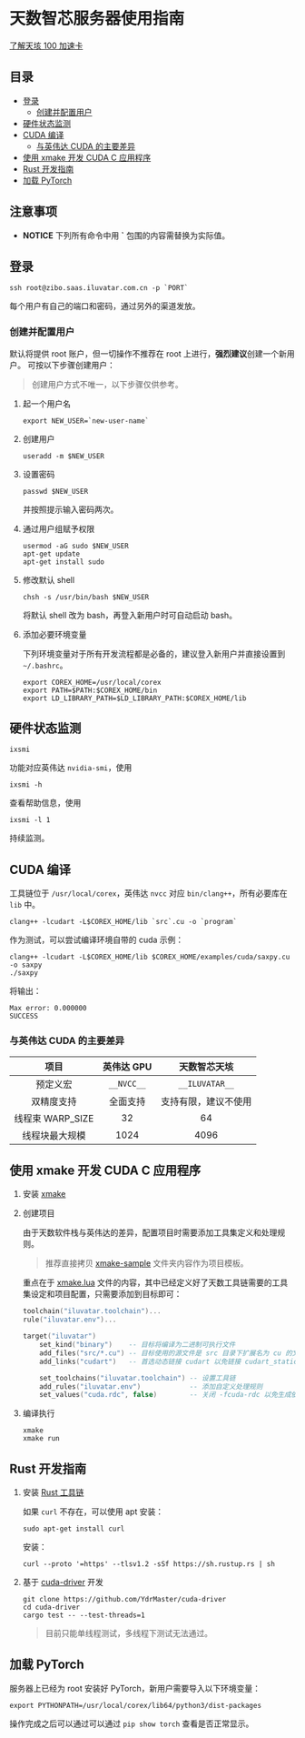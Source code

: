 ﻿# 天数智芯服务器使用指南

[了解天垓 100 加速卡](https://www.iluvatar.com/productDetails?fullCode=cpjs-yj-xlxl-tg100)

## 目录

- [登录](#登录)
  - [创建并配置用户](#创建并配置用户)
- [硬件状态监测](#硬件状态监测)
- [CUDA 编译](#cuda-编译)
  - [与英伟达 CUDA 的主要差异](#与英伟达-cuda-的主要差异)
- [使用 xmake 开发 CUDA C 应用程序](#使用-xmake-开发-cuda-c-应用程序)
- [Rust 开发指南](#rust-开发指南)
- [加载 PyTorch](#加载-pytorch)

## 注意事项

- **NOTICE** 下列所有命令中用 **`** 包围的内容需替换为实际值。

## 登录

```shell
ssh root@zibo.saas.iluvatar.com.cn -p `PORT`
```

每个用户有自己的端口和密码，通过另外的渠道发放。

### 创建并配置用户

默认将提供 root 账户，但一切操作不推荐在 root 上进行，**强烈建议**创建一个新用户。
可按以下步骤创建用户：

> 创建用户方式不唯一，以下步骤仅供参考。

1. 起一个用户名

   ```shell
   export NEW_USER=`new-user-name`
   ```

2. 创建用户

   ```shell
   useradd -m $NEW_USER
   ```

3. 设置密码

   ```shell
   passwd $NEW_USER
   ```

   并按照提示输入密码两次。

4. 通过用户组赋予权限

   ```shell
   usermod -aG sudo $NEW_USER
   apt-get update
   apt-get install sudo
   ```

5. 修改默认 shell

   ```shell
   chsh -s /usr/bin/bash $NEW_USER
   ```

   将默认 shell 改为 bash，再登入新用户时可自动启动 bash。

6. 添加必要环境变量

   下列环境变量对于所有开发流程都是必备的，建议登入新用户并直接设置到 `~/.bashrc`。

   ```shell
   export COREX_HOME=/usr/local/corex
   export PATH=$PATH:$COREX_HOME/bin
   export LD_LIBRARY_PATH=$LD_LIBRARY_PATH:$COREX_HOME/lib
   ```

## 硬件状态监测

```shell
ixsmi
```

功能对应英伟达 `nvidia-smi`，使用

```shell
ixsmi -h
```

查看帮助信息，使用

```shell
ixsmi -l 1
```

持续监测。

## CUDA 编译

工具链位于 `/usr/local/corex`，英伟达 `nvcc` 对应 `bin/clang++`，所有必要库在 `lib` 中。

```shell
clang++ -lcudart -L$COREX_HOME/lib `src`.cu -o `program`
```

作为测试，可以尝试编译环境自带的 cuda 示例：

```shell
clang++ -lcudart -L$COREX_HOME/lib $COREX_HOME/examples/cuda/saxpy.cu -o saxpy
./saxpy
```

将输出：

```plaintext
Max error: 0.000000
SUCCESS
```

### 与英伟达 CUDA 的主要差异

| 项目            | 英伟达 GPU   | 天数智芯天垓
|:---------------:|:----------:|:-:
| 预定义宏         | `__NVCC__` | `__ILUVATAR__`
| 双精度支持       | 全面支持     | 支持有限，建议不使用
| 线程束 WARP_SIZE | 32         | 64
| 线程块最大规模    | 1024       | 4096

## 使用 xmake 开发 CUDA C 应用程序

1. 安装 [xmake](https://xmake.io/#/zh-cn/getting_started?id=%e5%ae%89%e8%a3%85)

2. 创建项目

   由于天数软件栈与英伟达的差异，配置项目时需要添加工具集定义和处理规则。

   > 推荐直接拷贝 [xmake-sample](xmake-sample) 文件夹内容作为项目模板。

   重点在于 [xmake.lua](xmake-sample/xmake.lua) 文件的内容，其中已经定义好了天数工具链需要的工具集设定和项目配置，只需要添加到目标即可：

   ```lua
   toolchain("iluvatar.toolchain")...
   rule("iluvatar.env")...

   target("iluvatar")
       set_kind("binary")    -- 目标将编译为二进制可执行文件
       add_files("src/*.cu") -- 目标使用的源文件是 src 目录下扩展名为 cu 的文件
       add_links("cudart")   -- 首选动态链接 cudart 以免链接 cudart_static

       set_toolchains("iluvatar.toolchain") -- 设置工具链
       add_rules("iluvatar.env")            -- 添加自定义处理规则
       set_values("cuda.rdc", false)        -- 关闭 -fcuda-rdc 以免生成依赖 cudadevrt 的代码
   ```

3. 编译执行

   ```shell
   xmake
   xmake run
   ```

## Rust 开发指南

1. 安装 [Rust 工具链](https://www.rust-lang.org/zh-CN/tools/install)

   如果 `curl` 不存在，可以使用 apt 安装：

   ```shell
   sudo apt-get install curl
   ```

   安装：

   ```shell
   curl --proto '=https' --tlsv1.2 -sSf https://sh.rustup.rs | sh
   ```

2. 基于 [cuda-driver](https://github.com/YdrMaster/cuda-driver) 开发

   ```shell
   git clone https://github.com/YdrMaster/cuda-driver
   cd cuda-driver
   cargo test -- --test-threads=1
   ```

   > 目前只能单线程测试，多线程下测试无法通过。

## 加载 PyTorch

服务器上已经为 root 安装好 PyTorch，新用户需要导入以下环境变量：

```shell
export PYTHONPATH=/usr/local/corex/lib64/python3/dist-packages
```

操作完成之后可以通过可以通过 `pip show torch` 查看是否正常显示。
